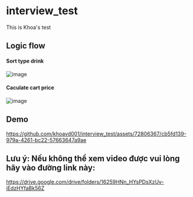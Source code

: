 # interview_test

This is Khoa's test

## Logic flow
#### Sort type drink
![image](https://github.com/khoavd001/interview_test/assets/72806367/2b4ae8e0-96be-4d50-a368-c5ad057758bb)

#### Caculate cart price

![image](https://github.com/khoavd001/interview_test/assets/72806367/1194658a-7c3b-4263-b046-9880a1b7ae75)

## Demo




https://github.com/khoavd001/interview_test/assets/72806367/cb5fd139-979a-4261-bc22-57663647a9ae



## Lưu ý: Nếu không thể xem video được vui lòng hãy vào đường link này: 
https://drive.google.com/drive/folders/16259HNn_HYsPDsXzUv-iEdzHYfaBk56Z 

